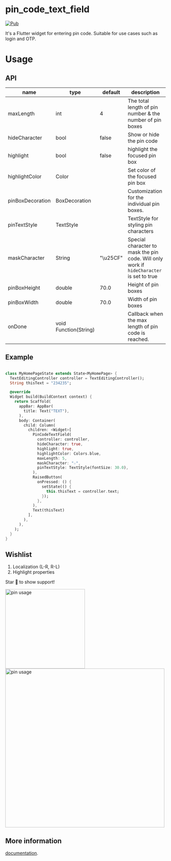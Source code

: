 # pin_code_text_field
[![Pub](https://img.shields.io/pub/v/pin_code_text_field.svg)](https://pub.dartlang.org/packages/pin_code_text_field)

It's a Flutter widget for entering pin code. Suitable for use cases such as login and OTP.

# Usage
## API
| name | type | default | description |
| --- | --- | --- | --- |
| maxLength | int | 4 | The total length of pin number & the number of pin boxes |
| hideCharacter | bool | false | Show or hide the pin code |
| highlight | bool | false | highlight the focused pin box |
| highlightColor | Color | | Set color of the focused pin box |
| pinBoxDecoration | BoxDecoration| | Customization for the individual pin boxes. |
| pinTextStyle | TextStyle | | TextStyle for styling pin characters |
| maskCharacter | String | "\u25CF" | Special character to mask the pin code. Will only work if `hideCharacter` is set to true |
| pinBoxHeight | double | 70.0 | Height of pin boxes |
| pinBoxWidth | double | 70.0 | Width of pin boxes |
| onDone | void Function(String) | | Callback when the max length of pin code is reached. |

## Example
```dart

class MyHomePageState extends State<MyHomePage> {
  TextEditingController controller = TextEditingController();
  String thisText = "234235";

  @override
  Widget build(BuildContext context) {
    return Scaffold(
      appBar: AppBar(
        title: Text("TEXT"),
      ),
      body: Container(
        child: Column(
          children: <Widget>[
            PinCodeTextField(
              controller: controller,
              hideCharacter: true,
              highlight: true,
              highlightColor: Colors.blue,
              maxLength: 5,
              maskCharacter: "☆",
              pinTextStyle: TextStyle(fontSize: 30.0),
            ),
            RaisedButton(
              onPressed: () {
                setState(() {
                  this.thisText = controller.text;
                });
              },
            ),
            Text(thisText)
          ],
        ),
      ),
    );
  }
}


```

## Wishlist
1. Localization (L-R, R-L)
2. Highlight properties

Star 🌟 to show support!

<img src="https://raw.githubusercontent.com/LiewJunTung/Pin-Code-Text-Field/master/image/phoneusage.gif" alt="pin usage" width="250"/>
<img src="https://raw.githubusercontent.com/LiewJunTung/Pin-Code-Text-Field/master/image/ipad.gif" alt="pin usage" width="500"/>

## More information
[documentation](https://flutter.io/).
